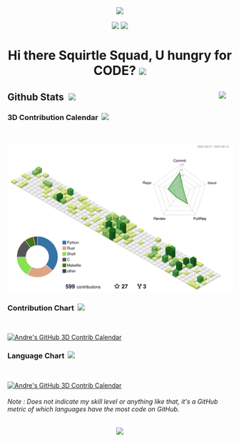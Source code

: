 <p align="center">
  <img src="https://capsule-render.vercel.app/api?type=waving&color=gradient&height=90"/> 
</p>
<p align="center">
  <img src = "https://user-images.githubusercontent.com/35022933/213946484-2985a913-700f-44a7-8d85-c47b3a74f38e.gif" width = 45%>
  <img src = "https://user-images.githubusercontent.com/35022933/213946489-9b42d991-c5ae-4f5c-9691-4d166994a910.gif" width = 45%>
</p>
<h1 align="center">
  Hi there Squirtle Squad, U hungry for CODE? 
  <img src = "https://user-images.githubusercontent.com/35022933/213947145-70f02ba3-4a0f-41ee-9c75-bf24c6d18aba.png" width = 50> 
</h1>

## Github Stats &nbsp;<img src = "https://user-images.githubusercontent.com/35022933/214072852-b93f3f07-6e78-4fb5-9ee9-3fe7ef5a2fde.png" width = 20> <img align="right" src = "https://github.com/AndreIglesias/AndreIglesias/assets/35022933/d7ed7c27-77d4-4190-b817-939b1c017790" width = 30>


### 3D Contribution Calendar &nbsp;<img src = "https://user-images.githubusercontent.com/35022933/214073493-4a9311c6-1672-43c3-b0c4-890db46be7cf.png" width = 20>
<br/>
<p align='center'>
  <a href="https://github.com/AndreIglesias/AndreIglesias">
    <picture>
      <source media="(prefers-color-scheme: dark)" srcset="./profile-3d-contrib/profile-night-view.svg">
      <img alt="Andre's GitHub 3D Contrib Calendar" src="./profile-3d-contrib/profile-green-animate.svg">
    </picture>
  </a>
</p>

### Contribution Chart &nbsp;<img src = "https://user-images.githubusercontent.com/35022933/214072601-c40e3484-cf9a-4da8-b848-44a96fe5d471.png" width = 20>
<br/>
<p>
  <a href="https://github.com/AndreIglesias/AndreIglesias">
    <picture>
      <source media="(prefers-color-scheme: dark)" srcset="https://github-readme-stats.vercel.app/api?username=AndreIglesias&hide_title=true&show_icons=true&include_all_commits=true&theme=dark">
      <img alt="Andre's GitHub 3D Contrib Calendar" src="https://github-readme-stats.vercel.app/api?username=AndreIglesias&hide_title=true&show_icons=true&include_all_commits=true&theme=light">
    </picture>
  </a>
</p>

### Language Chart &nbsp;<img src = "https://user-images.githubusercontent.com/35022933/214073894-788bb3dd-c1e0-4b1a-9a53-7457d612a33a.png" width = 20>
<br/>
<p>
    <a href="https://github.com/AndreIglesias/AndreIglesias">
    <picture>
      <source media="(prefers-color-scheme: dark)" srcset="https://github-readme-stats.vercel.app/api/top-langs/?username=AndreIglesias&layout=compact&theme=dark">
      <img alt="Andre's GitHub 3D Contrib Calendar" src="https://github-readme-stats.vercel.app/api/top-langs/?username=AndreIglesias&layout=compact&theme=light">
    </picture>
  </a>
</p>

<p align='center'>
<h6>Note : Does not indicate my skill level or anything like that, it's a GitHub metric of which languages have the most code on GitHub.</h6>
</p>

<p align="center">
  <img src="https://capsule-render.vercel.app/api?type=waving&color=gradient&height=90&section=footer"/>
</p>
